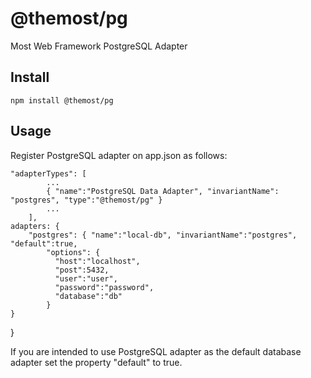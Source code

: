 @themost/pg
===========

Most Web Framework PostgreSQL Adapter

## Install

    npm install @themost/pg

## Usage

Register PostgreSQL adapter on app.json as follows:

    "adapterTypes": [
            ...
            { "name":"PostgreSQL Data Adapter", "invariantName": "postgres", "type":"@themost/pg" }
            ...
        ],
    adapters: {
        "postgres": { "name":"local-db", "invariantName":"postgres", "default":true,
            "options": {
              "host":"localhost",
              "post":5432,
              "user":"user",
              "password":"password",
              "database":"db"
            }
    }
}

If you are intended to use PostgreSQL adapter as the default database adapter set the property "default" to true. 

